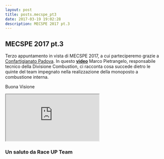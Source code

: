 ```yaml
---
layout: post
title: posts.mecspe_pt3
date: 2017-03-19 19:02:28
description: MECSPE 2017 pt.3
---
```


## MECSPE  2017 pt.3
Terzo appuntamento in vista di MECSPE 2017, a cui parteciperemo grazie a [Confartigianato Padova](http://www.upa.padova.it/sp/home-it.3sp).
In questo [**video**](https://youtu.be/8GvOrqkJuNs) Marco Pietrangelo, responsabile tecnico della Divisione Combustion, ci racconta 
cosa succede dietro le quinte del team impegnato nella realizzazione della monoposto a combustione interna.


Buona Visione
<iframe src="https://youtube.com/embed/8GvOrqkJuNs" onload="this.width=screen.width * 0.5; this.height=screen.height * 0.5;"></iframe>


### Un saluto da **Race UP Team**
